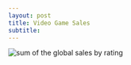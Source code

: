 ```yaml
---
layout: post
title: Video Game Sales
subtitle: 
---
```

![sum of the global sales by rating](https://raw.githubusercontent.com/ThomasMcDaniel91/Unit2BuildWeekProject/master/grouped_chart.png)
